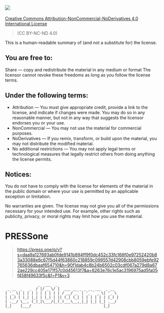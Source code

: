 # ![](https://i.creativecommons.org/l/by-nc-nd/4.0/88x31.png)

[Creative Commons Attribution-NonCommercial-NoDerivatives 4.0 International License](http://creativecommons.org/licenses/by-nc-nd/4.0/)

> (CC BY-NC-ND 4.0)

This is a human-readable summary of (and not a substitute for) the license. 

## You are free to:

Share — copy and redistribute the material in any medium or format
The licensor cannot revoke these freedoms as long as you follow the license terms.

## Under the following terms:

- Attribution — You must give appropriate credit, provide a link to the license, and indicate if changes were made. You may do so in any reasonable manner, but not in any way that suggests the licensor endorses you or your use.
- NonCommercial — You may not use the material for commercial purposes.
- NoDerivatives — If you remix, transform, or build upon the material, you may not distribute the modified material.
- No additional restrictions — You may not apply legal terms or technological measures that legally restrict others from doing anything the license permits.

## Notices:
You do not have to comply with the license for elements of the material in the public domain or where your use is permitted by an applicable exception or limitation.

No warranties are given. The license may not give you all of the permissions necessary for your intended use. For example, other rights such as publicity, privacy, or moral rights may limit how you use the material.

# PRESSone

> https://press.one/p/v?s=daa9a127693ab0fde9141b894ff9f0dc452c33fc166f0e97252420b83a33088e6c67f5d44f63860c218859c099557d42908cbb8059ebfe92765636dbaaf654710&h=90f1dab4c8b24b6502c03cdf067a279d8a672ae229cc405e171f57c0d45613f7&a=6263e76c1e5ac3196975ad5fa05f458f49633f5c&f=P1&v=3

```
               _  ___  _
 _ __  _   _  / |/ _ \/ |  ___ __ _ _ __ ___  _ __
| '_ \| | | | | | | | | | / __/ _` | '_ ` _ \| '_ \
| |_) | |_| |_| | |_| | || (_| (_| | | | | | | |_) |
| .__/ \__, (_)_|\___/|_(_)___\__,_|_| |_| |_| .__/
|_|    |___/                                 |_|
```
